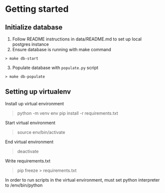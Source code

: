 # Getting started

## Initialize database
1. Follow README instructions in data/README.md to set up local postgres instance
2. Ensure database is running with make command
```
> make db-start
```
3. Populate database with `populate.py` script
```
> make db-populate
```

## Setting up virtualenv
Install up virtual environment
> python -m venv env
> pip install -r requirements.txt

Start virtual environment
> source env/bin/activate

End virtual environment
> deactivate

Write requirements.txt
> pip freeze > requirements.txt

In order to run scripts in the virtual environment, must set python interpreter to
<current directory>/env/bin/python